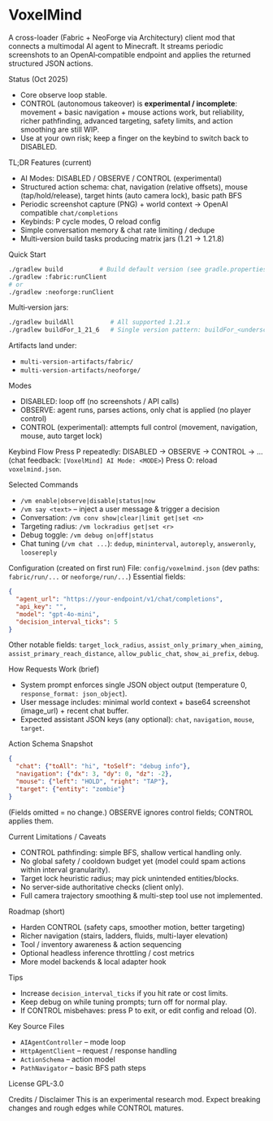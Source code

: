 # VoxelMind

A cross-loader (Fabric + NeoForge via Architectury) client mod that connects a multimodal AI agent to Minecraft. It streams periodic screenshots to an OpenAI‑compatible endpoint and applies the returned structured JSON actions.

Status (Oct 2025)
- Core observe loop stable.
- CONTROL (autonomous takeover) is **experimental / incomplete**: movement + basic navigation + mouse actions work, but reliability, richer pathfinding, advanced targeting, safety limits, and action smoothing are still WIP.
- Use at your own risk; keep a finger on the keybind to switch back to DISABLED.

TL;DR Features (current)
- AI Modes: DISABLED / OBSERVE / CONTROL (experimental)
- Structured action schema: chat, navigation (relative offsets), mouse (tap/hold/release), target hints (auto camera lock), basic path BFS
- Periodic screenshot capture (PNG) + world context → OpenAI compatible `chat/completions`
- Keybinds: P cycle modes, O reload config
- Simple conversation memory & chat rate limiting / dedupe
- Multi‑version build tasks producing matrix jars (1.21 → 1.21.8)

Quick Start
```zsh
./gradlew build          # Build default version (see gradle.properties)
./gradlew :fabric:runClient
# or
./gradlew :neoforge:runClient
```
Multi‑version jars:
```zsh
./gradlew buildAll          # All supported 1.21.x
./gradlew buildFor_1_21_6   # Single version pattern: buildFor_<underscored_version>
```
Artifacts land under:
- `multi-version-artifacts/fabric/`
- `multi-version-artifacts/neoforge/`

Modes
- DISABLED: loop off (no screenshots / API calls)
- OBSERVE: agent runs, parses actions, only chat is applied (no player control)
- CONTROL (experimental): attempts full control (movement, navigation, mouse, auto target lock)

Keybind Flow
Press P repeatedly: DISABLED → OBSERVE → CONTROL → …  (chat feedback: `[VoxelMind] AI Mode: <MODE>`)
Press O: reload `voxelmind.json`.

Selected Commands
- `/vm enable|observe|disable|status|now`
- `/vm say <text>` – inject a user message & trigger a decision
- Conversation: `/vm conv show|clear|limit get|set <n>`
- Targeting radius: `/vm lockradius get|set <r>`
- Debug toggle: `/vm debug on|off|status`
- Chat tuning (`/vm chat ...`): `dedup`, `mininterval`, `autoreply`, `answeronly`, `loosereply`

Configuration (created on first run)
File: `config/voxelmind.json` (dev paths: `fabric/run/...` or `neoforge/run/...`)
Essential fields:
```json
{
  "agent_url": "https://your-endpoint/v1/chat/completions",
  "api_key": "",
  "model": "gpt-4o-mini",
  "decision_interval_ticks": 5
}
```
Other notable fields: `target_lock_radius`, `assist_only_primary_when_aiming`, `assist_primary_reach_distance`, `allow_public_chat`, `show_ai_prefix`, `debug`.

How Requests Work (brief)
- System prompt enforces single JSON object output (temperature 0, `response_format: json_object`).
- User message includes: minimal world context + base64 screenshot (image_url) + recent chat buffer.
- Expected assistant JSON keys (any optional): `chat`, `navigation`, `mouse`, `target`.

Action Schema Snapshot
```json
{
  "chat": {"toAll": "hi", "toSelf": "debug info"},
  "navigation": {"dx": 3, "dy": 0, "dz": -2},
  "mouse": {"left": "HOLD", "right": "TAP"},
  "target": {"entity": "zombie"}
}
```
(Fields omitted = no change.) OBSERVE ignores control fields; CONTROL applies them.

Current Limitations / Caveats
- CONTROL pathfinding: simple BFS, shallow vertical handling only.
- No global safety / cooldown budget yet (model could spam actions within interval granularity).
- Target lock heuristic radius; may pick unintended entities/blocks.
- No server‑side authoritative checks (client only).
- Full camera trajectory smoothing & multi-step tool use not implemented.

Roadmap (short)
- Harden CONTROL (safety caps, smoother motion, better targeting)
- Richer navigation (stairs, ladders, fluids, multi-layer elevation)
- Tool / inventory awareness & action sequencing
- Optional headless inference throttling / cost metrics
- More model backends & local adapter hook

Tips
- Increase `decision_interval_ticks` if you hit rate or cost limits.
- Keep debug on while tuning prompts; turn off for normal play.
- If CONTROL misbehaves: press P to exit, or edit config and reload (O).

Key Source Files
- `AIAgentController` – mode loop
- `HttpAgentClient` – request / response handling
- `ActionSchema` – action model
- `PathNavigator` – basic BFS path steps

License
GPL-3.0

Credits / Disclaimer
This is an experimental research mod. Expect breaking changes and rough edges while CONTROL matures.
